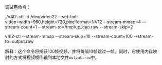 调试用命令：

./v4l2-ctl -d /dev/video22 --set-fmt-video=width=960,height=720,pixelformat=NV12 --stream-mmap=4 --stream-count=1 --stream-to=/tmp/up_cap.raw --stream-skip=2

v4l2-ctl --stream-mmap --stream-skip=10 --stream-count=100 --stream-to=output.raw

解释：这个命令将捕获100帧视频，并将每隔10帧跳过一帧。同时，它使用内存映射的方式将视频帧传输到本地文件`output.raw`中。

